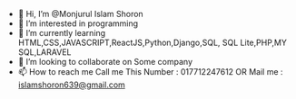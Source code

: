 - 👋 Hi, I’m @Monjurul Islam Shoron
- 👀 I’m interested in programming 
- 🌱 I’m currently learning HTML,CSS,JAVASCRIPT,ReactJS,Python,Django,SQL, SQL Lite,PHP,MY SQL,LARAVEL
- 💞️ I’m looking to collaborate on Some company
- 📫 How to reach me Call me This Number : 017712247612 OR Mail me : islamshoron639@gmail.com

<!---
Shoronislam639/Shoronislam639 is a ✨ special ✨ repository because its `README.md` (this file) appears on your GitHub profile.
You can click the Preview link to take a look at your changes.
--->
